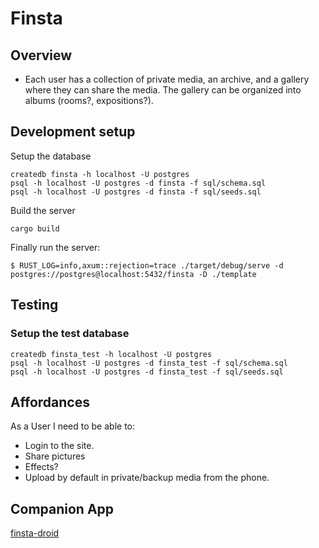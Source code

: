 # Finsta

## Overview

- Each user has a collection of private media, an archive, and a gallery where
  they can share the media. The gallery can be organized into albums (rooms?,
  expositions?).

## Development setup

Setup the database

```shell
createdb finsta -h localhost -U postgres
psql -h localhost -U postgres -d finsta -f sql/schema.sql
psql -h localhost -U postgres -d finsta -f sql/seeds.sql
```

Build the server

```shell
cargo build
```

Finally run the server:

```shell
$ RUST_LOG=info,axum::rejection=trace ./target/debug/serve -d postgres://postgres@localhost:5432/finsta -D ./template
```

## Testing

### Setup the test database

```shell
createdb finsta_test -h localhost -U postgres
psql -h localhost -U postgres -d finsta_test -f sql/schema.sql
psql -h localhost -U postgres -d finsta_test -f sql/seeds.sql
```


## Affordances

As a User I need to be able to:

- Login to the site.
- Share pictures
- Effects?
- Upload by default in private/backup media from the phone.

## Companion App

[finsta-droid](https://github.com/PuercoPop/finsta-droid)
